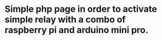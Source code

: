# Simple php page in order to activate simple relay with a combo of raspberry pi and arduino mini pro. 
